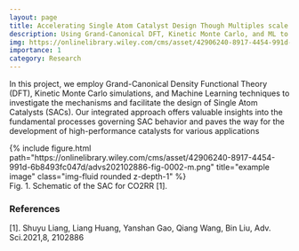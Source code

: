 ```yaml
---
layout: page
title: Accelerating Single Atom Catalyst Design Though Multiples scale modeling and Machine Learning Approaches
description: Using Grand-Canonical DFT, Kinetic Monte Carlo, and ML to study mechanism and design Single Atom Catalysts
img: https://onlinelibrary.wiley.com/cms/asset/42906240-8917-4454-991d-6b8493fc047d/advs202102886-fig-0002-m.png
importance: 1
category: Research
---
```


In this project, we employ Grand-Canonical Density Functional Theory (DFT), Kinetic Monte Carlo simulations, and Machine Learning techniques to investigate the mechanisms and facilitate the design of Single Atom Catalysts (SACs). Our integrated approach offers valuable insights into the fundamental processes governing SAC behavior and paves the way for the development of high-performance catalysts for various applications

<div class="row justify-content-sm-center">
        {% include figure.html path="https://onlinelibrary.wiley.com/cms/asset/42906240-8917-4454-991d-6b8493fc047d/advs202102886-fig-0002-m.png" title="example image" class="img-fluid rounded z-depth-1" %}
</div>

<div class="caption">
    Fig. 1. Schematic of the SAC for CO2RR [1].
</div>

<h3>References</h3>
[1]. Shuyu Liang, Liang Huang, Yanshan Gao, Qiang Wang, Bin Liu, Adv. Sci.2021,8, 2102886

<br>
<br>
<br>


